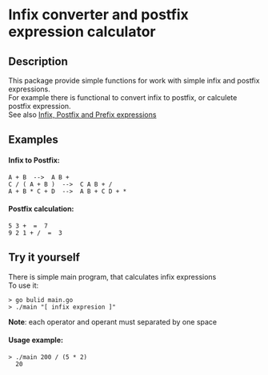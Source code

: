 # Infix converter and postfix expression calculator

## Description
This package provide simple functions for work with simple infix and postfix expressions.  
For example there is functional to convert infix to postfix, or calculete postfix expression.  
See also [Infix, Postfix and Prefix expressions](http://www.cs.man.ac.uk/~pjj/cs212/fix.html#:~:text=Infix%20notation%3A%20X%20%2B%20Y,to%20give%20the%20final%20answer.%22)
## Examples
#### Infix to Postfix:
```golang
A + B  -->  A B +  
C / ( A + B )  -->  C A B + /  
A + B * C + D  -->  A B + C D + *
```
#### Postfix calculation:
```golang
5 3 +  =  7  
9 2 1 + /  =  3
```
## Try it yourself
There is simple main program, that calculates infix expressions  
To use it:
```shell
> go bulid main.go
> ./main "[ infix expresion ]"
```  
**Note**: each operator and operant must separated by one space
#### Usage example:
```shell
> ./main 200 / (5 * 2)
  20 
```
